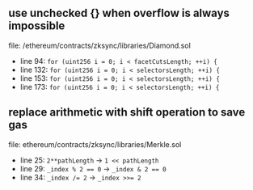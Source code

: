 ## use unchecked {} when overflow is always impossible
file: /ethereum/contracts/zksync/libraries/Diamond.sol
* line 94: `for (uint256 i = 0; i < facetCutsLength; ++i) {`
* line 132: `for (uint256 i = 0; i < selectorsLength; ++i) {`
* line 153: `for (uint256 i = 0; i < selectorsLength; ++i) {`
* line 173: `for (uint256 i = 0; i < selectorsLength; ++i) {`

## replace arithmetic with shift operation to save gas
file: ethereum/contracts/zksync/libraries/Merkle.sol
* line 25: `2**pathLength` -> `1 << pathLength`
* line 29: `_index % 2 == 0` -> `_index & 2 == 0`
* line 34: `_index /= 2` -> `_index >>= 2`
